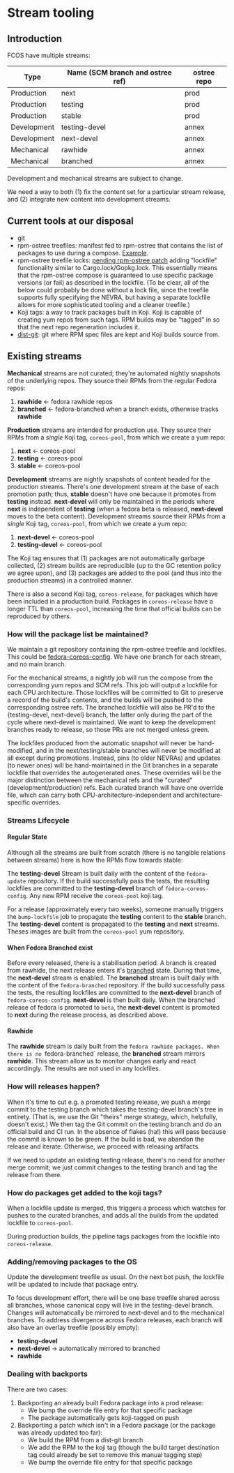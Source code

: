 # Stream tooling

## Introduction

FCOS have multiple streams:

| Type | Name (SCM branch and ostree ref) | ostree repo |
| -- | -- | -- |
| Production | next | prod |
| Production | testing | prod |
| Production | stable | prod |
| Development | testing-devel | annex |
| Development | next-devel | annex |
| Mechanical | rawhide | annex |
| Mechanical | branched | annex |

Development and mechanical streams are subject to change.

We need a way to both (1) fix the content set for a particular stream release, and (2) integrate new content into development streams.

## Current tools at our disposal
- git
- rpm-ostree treefiles: manifest fed to rpm-ostree that contains the list of packages to use during a compose. [Example](https://github.com/coreos/fedora-coreos-config/blob/main/fedora-coreos-base.yaml).
- rpm-ostree treefile locks: [pending rpm-ostree patch]( https://github.com/projectatomic/rpm-ostree/pull/1745) adding "lockfile" functionality similar to Cargo.lock/Gopkg.lock. This essentially means that the rpm-ostree compose is guaranteed to use specific package versions (or fail) as described in the lockfile. (To be clear, all of the below could probably be done without a lock file, since the treefile supports fully specifying the NEVRA, but having a separate lockfile allows for more sophisticated tooling and a cleaner treefile.)
- Koji tags: a way to track packages built in Koji. Koji is capable of creating yum repos from such tags. RPM builds may be "tagged" in so that the next repo regeneration includes it.
- [dist-git](http://src.fedoraproject.org/): git where RPM spec files are kept and Koji builds source from.

## Existing streams

**Mechanical** streams are not curated; they're automated nightly snapshots of the underlying repos.  They source their RPMs from the regular Fedora repos:
1. **rawhide** <- fedora rawhide repos
2. **branched** <- fedora-branched when a branch exists, otherwise tracks **rawhide**

**Production** streams are intended for production use.  They source their RPMs from a _single_ Koji tag, `coreos-pool`, from which we create a yum repo:
1. **next** <- coreos-pool
2. **testing** <- coreos-pool
3. **stable** <- coreos-pool

**Development** streams are nightly snapshots of content headed for the production streams.  There's one development stream at the base of each promotion path; thus, **stable** doesn't have one because it promotes from **testing** instead.  **next-devel** will only be maintained in the periods where **next** is independent of **testing** (when a fedora beta is released, **next-devel** moves to the beta content).  Development streams source their RPMs from a _single_ Koji tag, `coreos-pool`, from which we create a yum repo:
1. **next-devel** <- coreos-pool
2. **testing-devel** <- coreos-pool

The Koji tag ensures that (1) packages are not automatically garbage collected, (2) stream builds are reproducible (up to the GC retention policy we agree upon), and (3) packages are added to the pool (and thus into the production streams) in a controlled manner.

There is also a second Koji tag, `coreos-release`, for packages which have been included in a production build.  Packages in `coreos-release` have a longer TTL than `coreos-pool`, increasing the time that official builds can be reproduced by others.

### How will the package list be maintained?

We maintain a git repository containing the rpm-ostree treefile and lockfiles. This could be [fedora-coreos-config](https://github.com/coreos/fedora-coreos-config). We have one branch for each stream, and no main branch.

For the mechanical streams, a nightly job will run the compose from the corresponding yum repos and SCM refs. This job will output a lockfile for each CPU architecture. Those lockfiles will be committed to Git to preserve a record of the build's contents, and the builds will be pushed to the corresponding ostree refs.  The branched lockfile will also be PR'd to the {testing-devel, next-devel} branch, the latter only during the part of the cycle where next-devel is maintained.  We want to keep the development branches ready to release, so those PRs are not merged unless green.

The lockfiles produced from the automatic snapshot will never be hand-modified, and in the next/testing/stable branches will never be modified at all except during promotions.  Instead, pins (to older NEVRAs) and updates (to newer ones) will be hand-maintained in the Git branches in a separate lockfile that overrides the autogenerated ones.  These overrides will be the major distinction between the mechanical refs and the "curated" (development/production) refs.  Each curated branch will have one override file, which can carry both CPU-architecture-independent and architecture-specific overrides.

### Streams Lifecycle

#### Regular State
Although all the streams are built from scratch (there is no tangible relations between streams) here is how the RPMs flow towards stable:

The **testing-devel** Stream is built daily with the content of the `fedora-update` repository. If the build successfully pass the tests,
the resulting lockfiles are committed to the **testing-devel** branch of `fedora-coreos-config`.
Any new RPM receive the `coreos-pool` koji tag.

For a release (approximately every two weeks), someone manually triggers the `bump-lockfile` job to propagate the **testing** content to the **stable** branch.
The **testing-devel** content is propagated to the **testing** and **next** streams. Theses images are built from the `coreos-pool` yum repository.

#### When Fedora Branched exist

Before every released, there is a stabilisation period. A branch is created from rawhide, the next release enters it's [branched](https://docs.fedoraproject.org/en-US/releases/branched/) state.
During that time, the **next-devel** stream is enabled.
The **branched** stream is built daily with the content of the `fedora-branched` repository. If the build successfully pass the tests,
the resulting lockfiles are committed to the **next-devel** branch of `fedora-coreos-config`.
**next-devel** is then built daily.
When the branched release of fedora is promoted to `beta`, the **next-devel** content is promoted to **next** during the release process, as described above.

#### Rawhide

The **rawhide** stream is daily built from the `fedora rawhide packages. When there is no `fedora-branched` release, the **branched** stream mirrors
**rawhide**. This stream allow us to monitor changes early and react accordingly. The results are not used in any lockfiles.

### How will releases happen?

When it's time to cut e.g. a promoted testing release, we push a merge commit to the testing branch which takes the testing-devel branch's tree in entirety.  (That is, we use the Git "theirs" merge strategy, which, helpfully, doesn't exist.)  We then tag the Git commit on the testing branch and do an official build and CI run.  In the absence of flakes (ha!) this will pass because the commit is known to be green.  If the build is bad, we abandon the release and iterate.  Otherwise, we proceed with releasing artifacts.

If we need to update an existing testing release, there's no need for another merge commit; we just commit changes to the testing branch and tag the release from there.

### How do packages get added to the koji tags?

When a lockfile update is merged, this triggers a process which watches for pushes to the curated branches, and adds all the builds from the updated lockfile to `coreos-pool`.

During production builds, the pipeline tags packages from the lockfile into `coreos-release`.

### Adding/removing packages to the OS

Update the development treefile as usual. On the next bot push, the lockfile will be updated to include that package entry.

To focus development effort, there will be one base treefile shared across all branches, whose canonical copy will live in the testing-devel branch.  Changes will automatically be mirrored to next-devel and to the mechanical branches.  To address divergence across Fedora releases, each branch will also have an overlay treefile (possibly empty):

- **testing-devel**
- **next-devel** -> automatically mirrored to branched
- **rawhide**

### Dealing with backports

There are two cases:
1. Backporting an already built Fedora package into a prod release:
    - We bump the override file entry for that specific package
    - The package automatically gets koji-tagged on push
2. Backporting a patch which isn't in a Fedora package (or the package was already updated too far):
    - We build the RPM from a dist-git branch
    - We add the RPM to the koji tag (though the build target destination tag could already be set to remove this manual tagging step)
    - We bump the override file entry for that specific package
